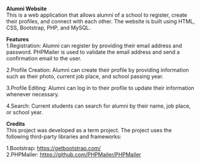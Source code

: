 **Alumni Website**<br/>
This is a web application that allows alumni of a school to register, create their profiles, and connect with each other. The website is built using HTML, CSS, Bootstrap, PHP, and MySQL.



**Features**<br/>
1.Registration: Alumni can register by providing their email address and password. PHPMailer is used to validate the email address and send a confirmation email to the user.<br/>

2.Profile Creation: Alumni can create their profile by providing information such as their photo, current job place, and school passing year.<br/>

3.Profile Editing: Alumni can log in to their profile to update their information whenever necessary.<br/>

4.Search: Current students can search for alumni by their name, job place, or school year.<br/>



**Credits**<br/>
This project was developed as a term project. The project uses the following third-party libraries and frameworks:<br/>

1.Bootstrap: https://getbootstrap.com/<br/>
2.PHPMailer: https://github.com/PHPMailer/PHPMailer<br/>
